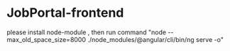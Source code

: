 # JobPortal-frontend
please install node-module , then run command "node --max_old_space_size=8000 ./node_modules/@angular/cli/bin/ng serve -o"

